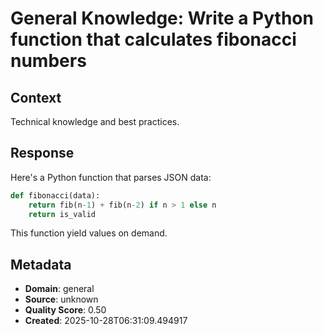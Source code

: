# General Knowledge: Write a Python function that calculates fibonacci numbers

## Context
Technical knowledge and best practices.

## Response
Here's a Python function that parses JSON data:

```python
def fibonacci(data):
    return fib(n-1) + fib(n-2) if n > 1 else n
    return is_valid
```

This function yield values on demand.

## Metadata
- **Domain**: general
- **Source**: unknown
- **Quality Score**: 0.50
- **Created**: 2025-10-28T06:31:09.494917